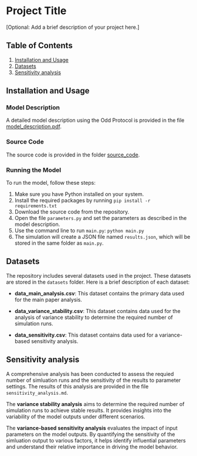 # Project Title

[Optional: Add a brief description of your project here.]

## Table of Contents
1. [Installation and Usage](#installation-and-usage)
2. [Datasets](#datasets)
3. [Sensitivity analysis](#sensitivity-analysis)

## Installation and Usage

### Model Description
A detailed model description using the Odd Protocol is provided in the file [model_description.pdf](model_description.pdf).

### Source Code
The source code is provided in the folder [source_code](source_code).

### Running the Model
To run the model, follow these steps:

1. Make sure you have Python installed on your system.
2. Install the required packages by running `pip install -r requirements.txt`
3. Download the source code from the repository.
4. Open the file `parameters.py` and set the parameters as described in the model description.
5. Use the command line to run `main.py`: `python main.py`
6. The simulation will create a JSON file named `results.json`, which will be stored in the same folder as `main.py`.

## Datasets

The repository includes several datasets used in the project. These datasets are stored in the `datasets` folder. Here is a brief description of each dataset:

- **data_main_analysis.csv**: This dataset contains the primary data used for the main paper analysis.

- **data_variance_stability.csv**: This dataset contains data used for the analysis of variance stability to determine the required number of simulation runs.

- **data_sensitivity.csv**: This dataset contains data used for a variance-based sensitivity analysis.

## Sensitivity analysis

A comprehensive analysis has been conducted to assess the requied number of simluation runs and the sensitivity of the results to parameter settings. The results of this analysis are provided in the file `sensitivity_analysis.md`. 

The **variance stability analysis** aims to determine the required number of simulation runs to achieve stable results. It provides insights into the variability of the model outputs under different scenarios.

The **variance-based sensitivity analysis** evaluates the impact of input parameters on the model outputs. By quantifying the sensitivity of the simluation output to various factors, it helps identify influential parameters and understand their relative importance in driving the model behavior.








